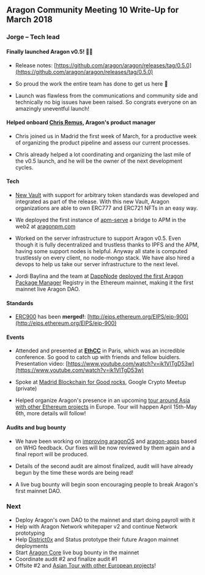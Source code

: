 ## Aragon Community Meeting 10 Write-Up for March 2018

### Jorge – Tech lead

#### Finally launched Aragon v0.5! 🚀🦅

- Release notes: [https://github.com/aragon/aragon/releases/tag/0.5.0](https://github.com/aragon/aragon/releases/tag/0.5.0)

- So proud the work the entire team has done to get us here 💞

- Launch was flawless from the communications and community side and technically
no big issues have been raised. So congrats everyone on an amazingly uneventful
launch!

#### Helped onboard [Chris Remus](https://blog.aragon.one/team-interviews-chris-aragons-product-manager-c243c716213), Aragon's product manager

- Chris joined us in Madrid the first week of March, for a productive week of
organizing the product pipeline and assess our current processes.

- Chris already helped a lot coordinating and organizing the last mile of the v0.5 launch,
and he will be the owner of the next development cycles.

#### Tech

- [New Vault](https://github.com/aragon/aragon-apps/pull/129) with support for
arbitrary token standards was developed and integrated as part of the release.
With this new Vault, Aragon organizations are able to own ERC777 and ERC721 NFTs
in an easy way.

- We deployed the first instance of [apm-serve](https://github.com/aragon/apm-serve)
a bridge to APM in the web2 at [aragonpm.com](http://aragon.aragonpm.com)

- Worked on the server infrastructure to support Aragon v0.5. Even though it is
fully decentralized and trustless thanks to IPFS and the APM, having some support
nodes is helpful. Anyway all state is computed trustlessly on every client, no
node-mongo stack. We have also hired a devops to help us take our server infrastructure
to the next level.

- Jordi Baylina and the team at [DappNode](https://twitter.com/DAppNODE) [deployed
the first Aragon Package Manager](https://twitter.com/izqui9/status/974203914659729408)
Registry in the Ethereum mainnet, making it the first mainnet live Aragon DAO.

#### Standards

- [ERC900](https://github.com/ethereum/EIPs/pull/900) has been **merged!**:
[http://eips.ethereum.org/EIPS/eip-900](http://eips.ethereum.org/EIPS/eip-900)


#### Events

- Attended and presented at **[EthCC](https://ethcc.io/)** in Paris, which was an incredible conference.
So good to catch up with friends and fellow buidlers. Presentation video:
[https://www.youtube.com/watch?v=ik1VlTgD53w](https://www.youtube.com/watch?v=ik1VlTgD53w)

- Spoke at [Madrid Blockchain for Good rocks](https://www.meetup.com/blockchain4goodSP/events/247991158/), Google Crypto Meetup (private)

- Helped organize Aragon's presence in an upcoming [tour around Asia with other
Ethereum projects](http://ethtour.asia/) in Europe. Tour will happen April 15th-May 6th, more details will follow!

#### Audits and bug bounty

- We have been working on [improving aragonOS](https://github.com/aragon/aragonOS/issues?utf8=✓&q=is%3Aissue+label%3A%22audit%3A+whg%22+) and [aragon-apps](https://github.com/aragon/aragon-apps/issues?utf8=✓&q=is%3Aissue+label%3A%22audit%3A+whg%22+)
based on WHG feedback. Our fixes will be now reviewed by them again and a final
report will be produced.

- Details of the second audit are almost finalized, audit will have already
begun by the time these words are being read!

- A live bug bounty will begin soon encouraging people to break Aragon's first
mainnet DAO.

### Next

- Deploy Aragon's own DAO to the mainnet and start doing payroll with it
- Help with Aragon Network whitepaper v2 and continue Network prototyping
- Help [District0x](https://blog.district0x.io/introducing-district-staking-3bf1fbc092ce)
and Status prototype their future Aragon mainnet deployments
- Start [Aragon Core](https://aragon.one/core) live bug bounty in the mainnet
- Coordinate audit #2 and finalize audit #1
- Offsite #2 and [Asian Tour with other European projects](http://ethtour.asia/)!
